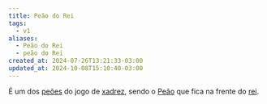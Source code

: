```yaml
---
title: Peão do Rei
tags:
  - v1
aliases:
  - Peão do Rei
  - peão do Rei
created_at: 2024-07-26T13:21:33-03:00
updated_at: 2024-10-08T15:10:40-03:00
---
```


É um dos [peões](Xadrez_Peao.md) do jogo de [xadrez](../../../../sementes/2024/07/06/Xadrez.md), sendo o [Peão](Xadrez_Peao.md) que fica na frente do [rei](../08/Xadrez_Rei_xadrez.md).